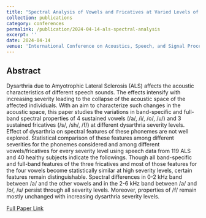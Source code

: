 ```yaml
---
title: "Spectral Analysis of Vowels and Fricatives at Varied Levels of Dysarthria Severity for Amyotrophic Lateral Sclerosis"
collection: publications
category: conferences
permalink: /publication/2024-04-14-als-spectral-analysis
excerpt: ''
date: 2024-04-14
venue: 'International Conference on Acoustics, Speech, and Signal Processing (ICASSP)'
---
```


## Abstract

Dysarthria due to Amyotrophic Lateral Sclerosis (ALS) affects the acoustic characteristics of different speech sounds. The effects intensify with increasing severity leading to the collapse of the acoustic space of the affected individuals. With an aim to characterize such changes in the acoustic space, this paper studies the variations in band-specific and full-band spectral properties of 4 sustained vowels (/a/, /i/, /o/, /u/) and 3 sustained fricatives (/s/, /sh/, /f/) at different dysarthria severity levels. Effect of dysarthria on spectral features of these phonemes are not well explored. Statistical comparison of
these features among different severities for the phonemes considered and among different vowels/fricatives for every severity level using speech data from 119 ALS and 40 healthy subjects indicate the followings. Though all band-specific and full-band features of the three fricatives and most of those features for the four vowels become statistically similar at high severity levels, certain features remain distinguishable. Spectral differences in 0-2 kHz band between /a/ and the other vowels and in the 2-6 kHz band between /a/ and /o/, /u/ persist through all severity levels. Moreover, properties of /f/ remain mostly unchanged with increasing dysarthria severity levels.

[Full Paper Link](https://ieeexplore.ieee.org/abstract/document/10448175)
